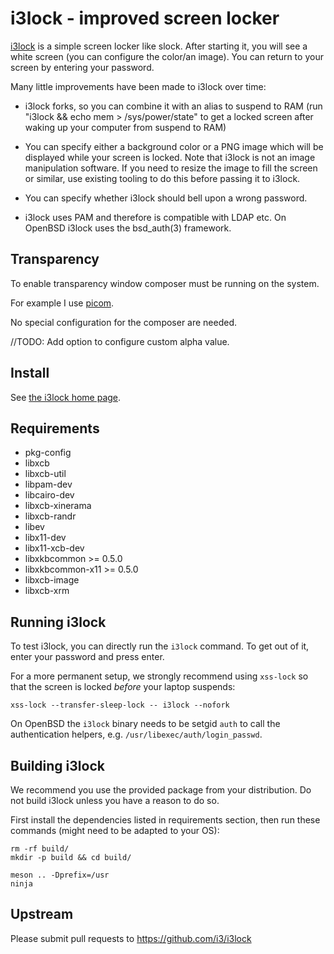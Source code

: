i3lock - improved screen locker
===============================
[i3lock](https://i3wm.org/i3lock/) is a simple screen locker like slock.
After starting it, you will see a white screen (you can configure the
color/an image). You can return to your screen by entering your password.

Many little improvements have been made to i3lock over time:

- i3lock forks, so you can combine it with an alias to suspend to RAM
  (run "i3lock && echo mem > /sys/power/state" to get a locked screen
   after waking up your computer from suspend to RAM)

- You can specify either a background color or a PNG image which will be
  displayed while your screen is locked. Note that i3lock is not an image
manipulation software. If you need to resize the image to fill the screen
or similar, use existing tooling to do this before passing it to i3lock.

- You can specify whether i3lock should bell upon a wrong password.

- i3lock uses PAM and therefore is compatible with LDAP etc.
  On OpenBSD i3lock uses the bsd_auth(3) framework.


Transparency
------------
To enable transparency window composer must be running on the system.

For example I use [picom](https://github.com/yshui/picom).

No special configuration for the composer are needed.

//TODO: Add option to configure custom alpha value.

Install
-------

See [the i3lock home page](https://i3wm.org/i3lock/).

Requirements
------------
- pkg-config
- libxcb
- libxcb-util
- libpam-dev
- libcairo-dev
- libxcb-xinerama
- libxcb-randr
- libev
- libx11-dev
- libx11-xcb-dev
- libxkbcommon >= 0.5.0
- libxkbcommon-x11 >= 0.5.0
- libxcb-image
- libxcb-xrm

Running i3lock
-------------

To test i3lock, you can directly run the `i3lock` command. To get out of it,
enter your password and press enter.

For a more permanent setup, we strongly recommend using `xss-lock` so that the
screen is locked *before* your laptop suspends:

```
xss-lock --transfer-sleep-lock -- i3lock --nofork
```

On OpenBSD the `i3lock` binary needs to be setgid `auth` to call the
authentication helpers, e.g. `/usr/libexec/auth/login_passwd`.

Building i3lock
---------------
We recommend you use the provided package from your distribution. Do not build
i3lock unless you have a reason to do so.

First install the dependencies listed in requirements section, then run these
commands (might need to be adapted to your OS):
```
rm -rf build/
mkdir -p build && cd build/

meson .. -Dprefix=/usr
ninja
```

Upstream
--------
Please submit pull requests to https://github.com/i3/i3lock

